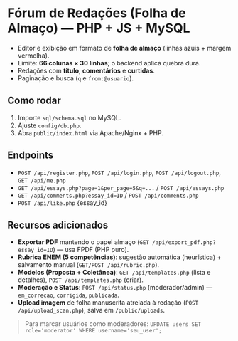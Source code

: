 # Fórum de Redações (Folha de Almaço) — PHP + JS + MySQL
- Editor e exibição em formato de **folha de almaço** (linhas azuis + margem vermelha).
- Limite: **66 colunas × 30 linhas**; o backend aplica quebra dura.
- Redações com **título**, **comentários** e **curtidas**.
- Paginação e busca (`q` e `from:@usuario`).

## Como rodar
1) Importe `sql/schema.sql` no MySQL.  
2) Ajuste `config/db.php`.  
3) Abra `public/index.html` via Apache/Nginx + PHP.

## Endpoints
- `POST /api/register.php`, `POST /api/login.php`, `POST /api/logout.php`, `GET /api/me.php`
- `GET /api/essays.php?page=1&per_page=5&q=...` / `POST /api/essays.php`
- `GET /api/comments.php?essay_id=ID` / `POST /api/comments.php`
- `POST /api/like.php` {essay_id}


## Recursos adicionados
- **Exportar PDF** mantendo o papel almaço (`GET /api/export_pdf.php?essay_id=ID`) — usa FPDF (PHP puro).
- **Rubrica ENEM (5 competências)**: sugestão automática (heurística) + salvamento manual (`GET/POST /api/rubric.php`).
- **Modelos (Proposta + Coletânea)**: `GET /api/templates.php` (lista e detalhes), `POST /api/templates.php` (criar).
- **Moderação e Status**: `POST /api/status.php` (moderador/admin) — `em_correcao`, `corrigida`, `publicada`.
- **Upload imagem** de folha manuscrita atrelada à redação (`POST /api/upload_scan.php`), salva em `/public/uploads`.

> Para marcar usuários como moderadores: `UPDATE users SET role='moderator' WHERE username='seu_user';`
